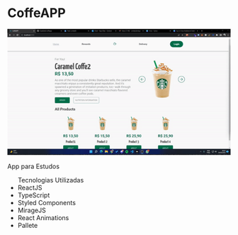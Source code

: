 # CoffeAPP
<img src="./gifapp.gif">
<p> App para Estudos</p>
<ul>
  Tecnologias Utilizadas
  <li>ReactJS</li>
  <li>TypeScript</li>
  <li>Styled Components</li>
  <li>MirageJS</li>
  <li>React Animations</li>
  <li>Pallete</li>
</ul>




